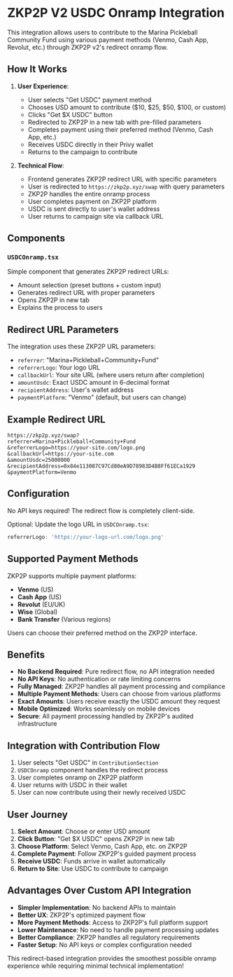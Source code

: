 # ZKP2P V2 USDC Onramp Integration

This integration allows users to contribute to the Marina Pickleball Community Fund using various payment methods (Venmo, Cash App, Revolut, etc.) through ZKP2P v2's redirect onramp flow.

## How It Works

1. **User Experience**:
   - User selects "Get USDC" payment method
   - Chooses USD amount to contribute ($10, $25, $50, $100, or custom)
   - Clicks "Get $X USDC" button
   - Redirected to ZKP2P in a new tab with pre-filled parameters
   - Completes payment using their preferred method (Venmo, Cash App, etc.)
   - Receives USDC directly in their Privy wallet
   - Returns to the campaign to contribute

2. **Technical Flow**:
   - Frontend generates ZKP2P redirect URL with specific parameters
   - User is redirected to `https://zkp2p.xyz/swap` with query parameters
   - ZKP2P handles the entire onramp process
   - User completes payment on ZKP2P platform
   - USDC is sent directly to user's wallet address
   - User returns to campaign site via callback URL

## Components

### `USDCOnramp.tsx`
Simple component that generates ZKP2P redirect URLs:
- Amount selection (preset buttons + custom input)
- Generates redirect URL with proper parameters
- Opens ZKP2P in new tab
- Explains the process to users

## Redirect URL Parameters

The integration uses these ZKP2P URL parameters:

- `referrer`: "Marina+Pickleball+Community+Fund"
- `referrerLogo`: Your logo URL
- `callbackUrl`: Your site URL (where users return after completion)
- `amountUsdc`: Exact USDC amount in 6-decimal format
- `recipientAddress`: User's wallet address
- `paymentPlatform`: "Venmo" (default, but users can change)

## Example Redirect URL

```
https://zkp2p.xyz/swap?
referrer=Marina+Pickleball+Community+Fund
&referrerLogo=https://your-site.com/logo.png
&callbackUrl=https://your-site.com
&amountUsdc=25000000
&recipientAddress=0x84e113087C97Cd80eA9D78983D4B8Ff61ECa1929
&paymentPlatform=Venmo
```

## Configuration

No API keys required! The redirect flow is completely client-side.

Optional: Update the logo URL in `USDCOnramp.tsx`:
```typescript
referrerLogo: 'https://your-logo-url.com/logo.png'
```

## Supported Payment Methods

ZKP2P supports multiple payment platforms:
- **Venmo** (US)
- **Cash App** (US)
- **Revolut** (EU/UK)
- **Wise** (Global)
- **Bank Transfer** (Various regions)

Users can choose their preferred method on the ZKP2P interface.

## Benefits

- **No Backend Required**: Pure redirect flow, no API integration needed
- **No API Keys**: No authentication or rate limiting concerns
- **Fully Managed**: ZKP2P handles all payment processing and compliance
- **Multiple Payment Methods**: Users can choose from various platforms
- **Exact Amounts**: Users receive exactly the USDC amount they request
- **Mobile Optimized**: Works seamlessly on mobile devices
- **Secure**: All payment processing handled by ZKP2P's audited infrastructure

## Integration with Contribution Flow

1. User selects "Get USDC" in `ContributionSection`
2. `USDCOnramp` component handles the redirect process
3. User completes onramp on ZKP2P platform
4. User returns with USDC in their wallet
5. User can now contribute using their newly received USDC

## User Journey

1. **Select Amount**: Choose or enter USD amount
2. **Click Button**: "Get $X USDC" opens ZKP2P in new tab
3. **Choose Platform**: Select Venmo, Cash App, etc. on ZKP2P
4. **Complete Payment**: Follow ZKP2P's guided payment process
5. **Receive USDC**: Funds arrive in wallet automatically
6. **Return to Site**: Use USDC to contribute to campaign

## Advantages Over Custom API Integration

- **Simpler Implementation**: No backend APIs to maintain
- **Better UX**: ZKP2P's optimized payment flow
- **More Payment Methods**: Access to ZKP2P's full platform support
- **Lower Maintenance**: No need to handle payment processing updates
- **Better Compliance**: ZKP2P handles all regulatory requirements
- **Faster Setup**: No API keys or complex configuration needed

This redirect-based integration provides the smoothest possible onramp experience while requiring minimal technical implementation!
